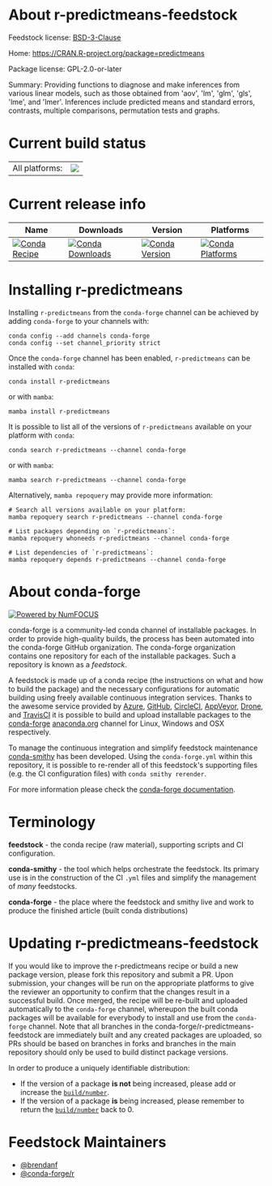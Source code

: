 About r-predictmeans-feedstock
==============================

Feedstock license: [BSD-3-Clause](https://github.com/conda-forge/r-predictmeans-feedstock/blob/main/LICENSE.txt)

Home: https://CRAN.R-project.org/package=predictmeans

Package license: GPL-2.0-or-later

Summary: Providing functions to diagnose and make inferences from various linear models, such as those obtained from 'aov', 'lm', 'glm', 'gls', 'lme', and 'lmer'. Inferences include predicted means and standard errors, contrasts, multiple comparisons, permutation tests and graphs.

Current build status
====================


<table><tr><td>All platforms:</td>
    <td>
      <a href="https://dev.azure.com/conda-forge/feedstock-builds/_build/latest?definitionId=10146&branchName=main">
        <img src="https://dev.azure.com/conda-forge/feedstock-builds/_apis/build/status/r-predictmeans-feedstock?branchName=main">
      </a>
    </td>
  </tr>
</table>

Current release info
====================

| Name | Downloads | Version | Platforms |
| --- | --- | --- | --- |
| [![Conda Recipe](https://img.shields.io/badge/recipe-r--predictmeans-green.svg)](https://anaconda.org/conda-forge/r-predictmeans) | [![Conda Downloads](https://img.shields.io/conda/dn/conda-forge/r-predictmeans.svg)](https://anaconda.org/conda-forge/r-predictmeans) | [![Conda Version](https://img.shields.io/conda/vn/conda-forge/r-predictmeans.svg)](https://anaconda.org/conda-forge/r-predictmeans) | [![Conda Platforms](https://img.shields.io/conda/pn/conda-forge/r-predictmeans.svg)](https://anaconda.org/conda-forge/r-predictmeans) |

Installing r-predictmeans
=========================

Installing `r-predictmeans` from the `conda-forge` channel can be achieved by adding `conda-forge` to your channels with:

```
conda config --add channels conda-forge
conda config --set channel_priority strict
```

Once the `conda-forge` channel has been enabled, `r-predictmeans` can be installed with `conda`:

```
conda install r-predictmeans
```

or with `mamba`:

```
mamba install r-predictmeans
```

It is possible to list all of the versions of `r-predictmeans` available on your platform with `conda`:

```
conda search r-predictmeans --channel conda-forge
```

or with `mamba`:

```
mamba search r-predictmeans --channel conda-forge
```

Alternatively, `mamba repoquery` may provide more information:

```
# Search all versions available on your platform:
mamba repoquery search r-predictmeans --channel conda-forge

# List packages depending on `r-predictmeans`:
mamba repoquery whoneeds r-predictmeans --channel conda-forge

# List dependencies of `r-predictmeans`:
mamba repoquery depends r-predictmeans --channel conda-forge
```


About conda-forge
=================

[![Powered by
NumFOCUS](https://img.shields.io/badge/powered%20by-NumFOCUS-orange.svg?style=flat&colorA=E1523D&colorB=007D8A)](https://numfocus.org)

conda-forge is a community-led conda channel of installable packages.
In order to provide high-quality builds, the process has been automated into the
conda-forge GitHub organization. The conda-forge organization contains one repository
for each of the installable packages. Such a repository is known as a *feedstock*.

A feedstock is made up of a conda recipe (the instructions on what and how to build
the package) and the necessary configurations for automatic building using freely
available continuous integration services. Thanks to the awesome service provided by
[Azure](https://azure.microsoft.com/en-us/services/devops/), [GitHub](https://github.com/),
[CircleCI](https://circleci.com/), [AppVeyor](https://www.appveyor.com/),
[Drone](https://cloud.drone.io/welcome), and [TravisCI](https://travis-ci.com/)
it is possible to build and upload installable packages to the
[conda-forge](https://anaconda.org/conda-forge) [anaconda.org](https://anaconda.org/)
channel for Linux, Windows and OSX respectively.

To manage the continuous integration and simplify feedstock maintenance
[conda-smithy](https://github.com/conda-forge/conda-smithy) has been developed.
Using the ``conda-forge.yml`` within this repository, it is possible to re-render all of
this feedstock's supporting files (e.g. the CI configuration files) with ``conda smithy rerender``.

For more information please check the [conda-forge documentation](https://conda-forge.org/docs/).

Terminology
===========

**feedstock** - the conda recipe (raw material), supporting scripts and CI configuration.

**conda-smithy** - the tool which helps orchestrate the feedstock.
                   Its primary use is in the construction of the CI ``.yml`` files
                   and simplify the management of *many* feedstocks.

**conda-forge** - the place where the feedstock and smithy live and work to
                  produce the finished article (built conda distributions)


Updating r-predictmeans-feedstock
=================================

If you would like to improve the r-predictmeans recipe or build a new
package version, please fork this repository and submit a PR. Upon submission,
your changes will be run on the appropriate platforms to give the reviewer an
opportunity to confirm that the changes result in a successful build. Once
merged, the recipe will be re-built and uploaded automatically to the
`conda-forge` channel, whereupon the built conda packages will be available for
everybody to install and use from the `conda-forge` channel.
Note that all branches in the conda-forge/r-predictmeans-feedstock are
immediately built and any created packages are uploaded, so PRs should be based
on branches in forks and branches in the main repository should only be used to
build distinct package versions.

In order to produce a uniquely identifiable distribution:
 * If the version of a package **is not** being increased, please add or increase
   the [``build/number``](https://docs.conda.io/projects/conda-build/en/latest/resources/define-metadata.html#build-number-and-string).
 * If the version of a package **is** being increased, please remember to return
   the [``build/number``](https://docs.conda.io/projects/conda-build/en/latest/resources/define-metadata.html#build-number-and-string)
   back to 0.

Feedstock Maintainers
=====================

* [@brendanf](https://github.com/brendanf/)
* [@conda-forge/r](https://github.com/conda-forge/r/)

